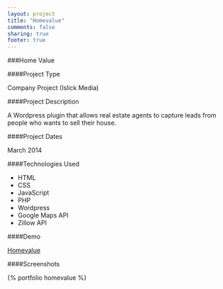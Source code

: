 ```yaml
---
layout: project
title: "Homevalue"
comments: false
sharing: true
footer: true
---
```


###Home Value


####Project Type

Company Project (Islick Media)


####Project Description

A Wordpress plugin that allows real estate agents to capture leads from people who wants to sell their house.

####Project Dates

March 2014


####Technologies Used

- HTML
- CSS 
- JavaScript
- PHP 
- Wordpress
- Google Maps API
- Zillow API


####Demo

[Homevalue](http://homevalueio.com)


####Screenshots

{% portfolio homevalue %}
